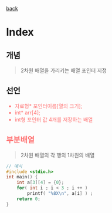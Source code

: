 [back](../3.%20%EB%8B%A4%EC%B0%A8%EC%9B%90%EB%B0%B0%EC%97%B4.md)

# Index

## 개념
> 2차원 배열을 가리키는 배열 포인터 지정

## 선언
<span style="color:#FF7272">

- 자료형* 포인터이름[열의 크기];
- int* arr[4];
- int형 포인터 값 4개를 저장하는 배열

## 부분배열
</span>

> 2차원 배열의 각 행의 1차원의 배열

```c
// 예시
#include <stdio.h>
int main() {
	int a[3][4] = {0};
	for( int i ; i < 3 ; i ++ )
		printf( "%8X\n", a[i] ) ;
	return 0;
}
```